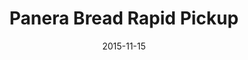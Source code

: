 ---
layout: site
title: "Panera Bread Rapid Pickup"
date: 2015-11-15
categories: [food-drink]
version: 1.5.10
major: 1
minor: 5
patch: 10
slug: panera-bread
link: https://delivery1.panerabread.com
permalink: /sites/:slug
---